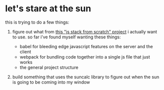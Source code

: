# let's stare at the sun

this is trying to do a few things:

1. figure out what from [this "js stack from scratch" project](https://github.com/verekia/js-stack-from-scratch) i actually want to use. so far i've found myself wanting these things:
    - babel for bleeding edge javascript features on the server and the client
    - webpack for bundling code together into a single js file that just works
    - the general project structure

2. build something that uses the suncalc library to figure out when the sun is going to be coming into my window
